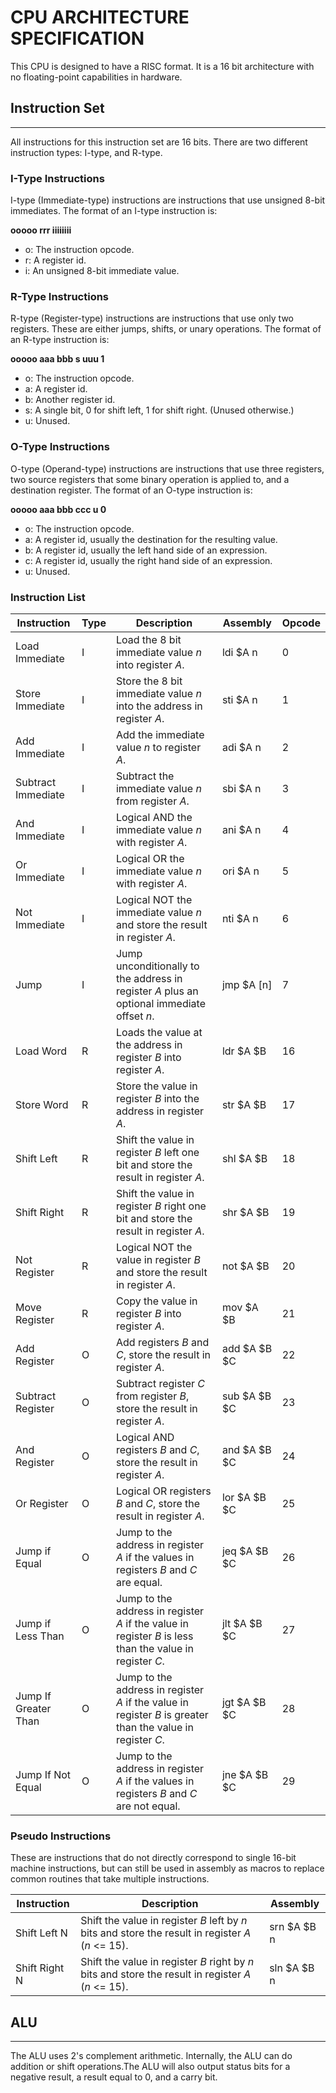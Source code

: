# CPU ARCHITECTURE SPECIFICATION

This CPU is designed to have a RISC format. It is a 16 bit architecture with no floating-point capabilities in
hardware.


## Instruction Set
------------------

All instructions for this instruction set are 16 bits. There are two different instruction types: I-type,
and R-type.

### I-Type Instructions

I-type (Immediate-type) instructions are instructions that use unsigned 8-bit immediates. The format of an I-type
instruction is:

**ooooo rrr iiiiiiii**
- o: The instruction opcode.
- r: A register id.
- i: An unsigned 8-bit immediate value.

### R-Type Instructions

R-type (Register-type) instructions are instructions that use only two registers. These are either jumps, shifts, or
unary operations. The format of an R-type instruction is:

**ooooo aaa bbb s uuu 1**
- o: The instruction opcode.
- a: A register id.
- b: Another register id.
- s: A single bit, 0 for shift left, 1 for shift right. (Unused otherwise.)
- u: Unused.

### O-Type Instructions

O-type (Operand-type) instructions are instructions that use three registers, two source registers that some binary
operation is applied to, and a destination register. The format of an O-type instruction is:

**ooooo aaa bbb ccc u 0**
- o: The instruction opcode.
- a: A register id, usually the destination for the resulting value.
- b: A register id, usually the left hand side of an expression.
- c: A register id, usually the right hand side of an expression.
- u: Unused.

### Instruction List

| Instruction | Type | Description | Assembly | Opcode |
| ----------- | ---- | ----------- | -------- | ------ |
| Load Immediate | I | Load the 8 bit immediate value *n* into register *A*. | ldi $A n | 0 |
| Store Immediate | I | Store the 8 bit immediate value *n* into the address in register *A*. | sti $A n | 1 |
| Add Immediate | I | Add the immediate value *n* to register *A*. | adi $A n | 2 |
| Subtract Immediate | I | Subtract the immediate value *n* from register *A*. | sbi $A n | 3 |
| And Immediate | I | Logical AND the immediate value *n* with register *A*. | ani $A n | 4 |
| Or Immediate | I | Logical OR the immediate value *n* with register *A*. | ori $A n | 5 |
| Not Immediate | I | Logical NOT the immediate value *n* and store the result in register *A*. | nti $A n | 6 |
| Jump | I | Jump unconditionally to the address in register *A* plus an optional immediate offset *n*. | jmp $A [n] | 7 |
| Load Word | R | Loads the value at the address in register *B* into register *A*. | ldr $A $B | 16 |
| Store Word | R | Store the value in register *B* into the address in register *A*. | str $A $B | 17 |
| Shift Left | R | Shift the value in register *B* left one bit and store the result in register *A*. | shl $A $B | 18 |
| Shift Right | R | Shift the value in register *B* right one bit and store the result in register *A*. | shr $A $B | 19 |
| Not Register | R | Logical NOT the value in register *B* and store the result in register *A*. | not $A $B | 20 |
| Move Register | R | Copy the value in register *B* into register *A*. | mov $A $B | 21 |
| Add Register | O | Add registers *B* and *C*, store the result in register *A*. | add $A $B $C | 22 |
| Subtract Register | O | Subtract register *C* from register *B*, store the result in register *A*. | sub $A $B $C | 23 |
| And Register | O | Logical AND registers *B* and *C*, store the result in register *A*. | and $A $B $C | 24 |
| Or Register | O | Logical OR registers *B* and *C*, store the result in register *A*. | lor $A $B $C | 25 |
| Jump if Equal | O | Jump to the address in register *A* if the values in registers *B* and *C* are equal. | jeq $A $B $C | 26 |
| Jump if Less Than | O | Jump to the address in register *A* if the value in register *B* is less than the value in register *C*. | jlt $A $B $C | 27 |
| Jump If Greater Than | O | Jump to the address in register *A* if the value in register *B* is greater than the value in register *C*. | jgt $A $B $C | 28 |
| Jump If Not Equal | O | Jump to the address in register *A* if the values in registers *B* and *C* are not equal. | jne $A $B $C | 29 |

### Pseudo Instructions

These are instructions that do not directly correspond to single 16-bit machine instructions, but can still be used in
assembly as macros to replace common routines that take multiple instructions.

| Instruction | Description | Assembly |
| ----------- | ----------- | -------- |
| Shift Left N | Shift the value in register *B* left by *n* bits and store the result in register *A* (*n* <= 15). | srn $A $B n |
| Shift Right N | Shift the value in register *B* right by *n* bits and store the result in register *A* (*n* <= 15). | sln $A $B n |


## ALU
------

The ALU uses 2's complement arithmetic. Internally, the ALU can do addition or shift operations.The ALU will also
output status bits for a negative result, a result equal to 0, and a carry bit.